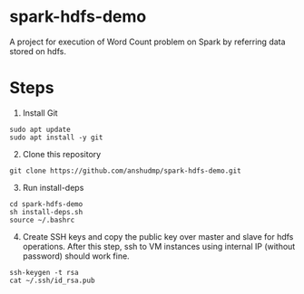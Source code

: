 # spark-hdfs-demo
A project for execution of Word Count problem on Spark by referring data stored on hdfs.

# Steps
1. Install Git
```
sudo apt update
sudo apt install -y git
```
2. Clone this repository
```
git clone https://github.com/anshudmp/spark-hdfs-demo.git
```
3. Run install-deps
```
cd spark-hdfs-demo
sh install-deps.sh
source ~/.bashrc
```
4. Create SSH keys and copy the public key over master and slave for hdfs operations. After this step, ssh to VM instances using internal IP (without password) should work fine.
```
ssh-keygen -t rsa
cat ~/.ssh/id_rsa.pub
```
